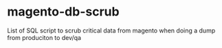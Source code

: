 magento-db-scrub
================

List of SQL script to scrub critical data from magento when doing a dump from produciton to dev/qa
